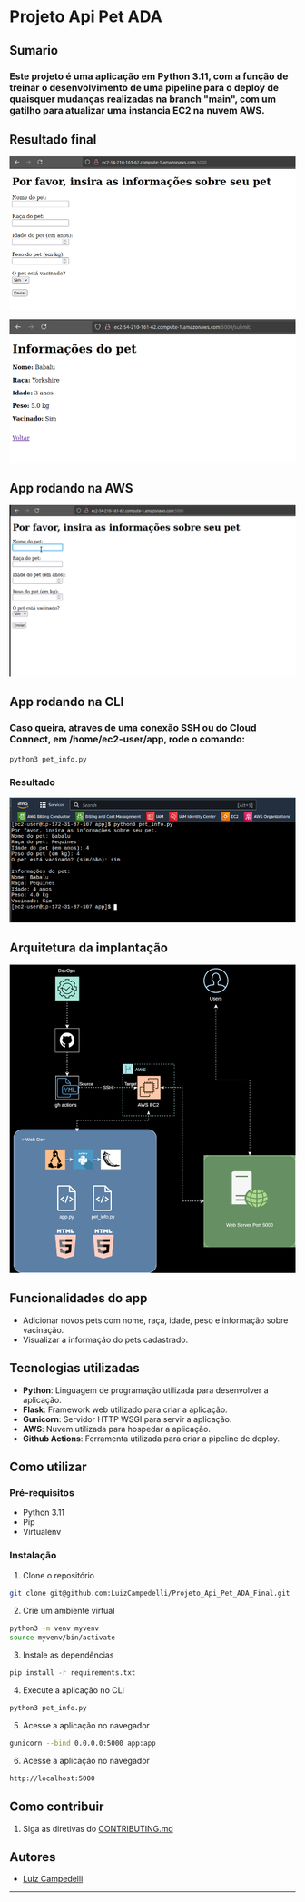 # Projeto Api Pet ADA

## Sumario

### Este projeto é uma aplicação em Python 3.11, com a função de treinar o desenvolvimento de uma pipeline para o deploy de quaisquer mudanças realizadas na branch "main", com um gatilho para atualizar uma instancia EC2 na nuvem AWS.

## Resultado final

![ec2_app_1](docs/assets/Pet_info_index.png)

![ec2_app_2](docs/assets/Pet_info_results.png)

## App rodando na AWS

![ec2_app_3](docs/assets/pet_gif.gif)

## App rodando na CLI

### Caso queira, atraves de uma conexão SSH ou do Cloud Connect, em /home/ec2-user/app, rode o comando:

```bash
python3 pet_info.py
```
### Resultado

![ec2_app_4](docs/assets/ec2_cli.png)

## Arquitetura da implantação

![ec2_app_5](docs/assets/arquitetura.svg)

## Funcionalidades do app

- Adicionar novos pets com nome, raça, idade, peso e informação sobre vacinação.
- Visualizar a informação do pets cadastrado.

## Tecnologias utilizadas

- **Python**: Linguagem de programação utilizada para desenvolver a aplicação.
- **Flask**: Framework web utilizado para criar a aplicação.
- **Gunicorn**: Servidor HTTP WSGI para servir a aplicação.
- **AWS**: Nuvem utilizada para hospedar a aplicação.
- **Github Actions**: Ferramenta utilizada para criar a pipeline de deploy.

## Como utilizar

### Pré-requisitos

- Python 3.11
- Pip
- Virtualenv

### Instalação

1. Clone o repositório

```bash
git clone git@github.com:LuizCampedelli/Projeto_Api_Pet_ADA_Final.git
```

2. Crie um ambiente virtual

```bash
python3 -m venv myvenv
source myvenv/bin/activate
```


3. Instale as dependências

```bash
pip install -r requirements.txt
```


4. Execute a aplicação no CLI

```bash
python3 pet_info.py
```


5. Acesse a aplicação no navegador

```bash
gunicorn --bind 0.0.0.0:5000 app:app
```


6. Acesse a aplicação no navegador

```bash
http://localhost:5000
```


## Como contribuir

1. Siga as diretivas do [CONTRIBUTING.md](docs/CONTRIBUTING.md)

## Autores

- [Luiz Campedelli](https://github.com/LuizCampedelli)

---
